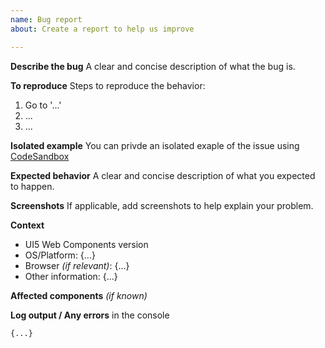 ```yaml
---
name: Bug report
about: Create a report to help us improve

---
```


**Describe the bug**
A clear and concise description of what the bug is.

**To reproduce**
Steps to reproduce the behavior:
1. Go to '...'
2. ...
3. ...

**Isolated example**
You can privde an isolated exaple of the issue using [CodeSandbox](https://codesandbox.io/s/ui5webcomponents-9l8k8)

**Expected behavior**
A clear and concise description of what you expected to happen.

**Screenshots**
If applicable, add screenshots to help explain your problem.

**Context**
- UI5 Web Components version
- OS/Platform: {...}
- Browser *(if relevant)*: {...}
- Other information: {...}

**Affected components** *(if known)*

**Log output / Any errors** in the console
```
{...}
```
